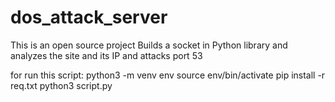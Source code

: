 # dos_attack_server
This is an open source project Builds a socket in Python library and analyzes the site and its IP and attacks port 53

for run this script:
python3 -m venv env
source env/bin/activate
pip install -r req.txt
python3 script.py
